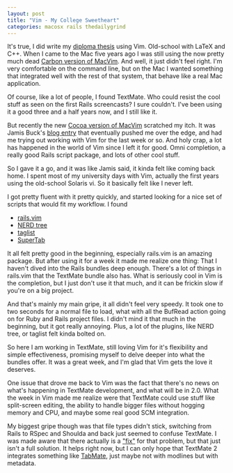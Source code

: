 ```yaml
---
layout: post
title: "Vim - My College Sweetheart"
categories: macosx rails thedailygrind
---
```

It's true, I did write my [diploma thesis](https://github.com/mattmatt/deception_toolkit/tree) using Vim. Old-school with LaTeX and C++. When I came to the Mac five years ago I was still using the now pretty much dead [Carbon version of MacVim](http://www.macvim.org). And well, it just didn't feel right. I'm very comfortable on the command line, but on the Mac I wanted something that integrated well with the rest of that system, that behave like a real Mac application.

Of course, like a lot of people, I found TextMate. Who could resist the cool stuff as seen on the first Rails screencasts? I sure couldn't. I've been using it a good three and a half years now, and I still like it.

But recently the new [Cocoa version of MacVim](http://code.google.com/p/macvim/) scratched my itch. It was Jamis Buck's [blog entry](http://weblog.jamisbuck.org/2008/10/10/coming-home-to-vim) that eventually pushed me over the edge, and had me trying out working with Vim for the last week or so. And holy crap, a lot has happened in the world of Vim since I left it for good. Omni completion, a really good Rails script package, and lots of other cool stuff.

So I gave it a go, and it was like Jamis said, it kinda felt like coming back home. I spent most of my university days with Vim, actually the first years using the old-school Solaris vi. So it basically felt like I never left.

I got pretty fluent with it pretty quickly, and started looking for a nice set of scripts that would fit my workflow. I found

 * [rails.vim](http://rails.vim.tpope.net/)
 * [NERD tree](http://www.vim.org/scripts/script.php?script_id=1658)
 * [taglist](http://www.vim.org/scripts/script.php?script_id=273)
 * [SuperTab](http://www.vim.org/scripts/script.php?script_id=1643)

It all felt pretty good in the beginning, especially rails.vim is an amazing package. But after using it for a week it made me realize one thing: That I haven't dived into the Rails bundles deep enough. There's a lot of things in rails.vim that the TextMate bundle also has. What is seriously cool in Vim is the completion, but I just don't use it that much, and it can be frickin slow if you're on a big project.

And that's mainly my main gripe, it all didn't feel very speedy. It took one to two seconds for a normal file to load, what with all the BufRead action going on for Ruby and Rails project files. I didn't mind it that much in the beginning, but it got really annoying. Plus, a lot of the plugins, like NERD tree, or taglist felt kinda bolted on. 

So here I am working in TextMate, still loving Vim for it's flexibility and simple effectiveness, promising myself to delve deeper into what the bundles offer. It was a great week, and I'm glad that Vim gets the love it deserves.

One issue that drove me back to Vim was the fact that there's no news on what's happening in TextMate development, and what will be in 2.0. What the week in Vim made me realize were that TextMate could use stuff like split-screen editing, the ability to handle bigger files without hogging memory and CPU, and maybe some real good SCM integration.

My biggest gripe though was that file types didn't stick, switching from Rails to RSpec and Shoulda and back just seemed to confuse TextMate. I was made aware that there actually is a ["fix"](http://blog.macromates.com/2007/file-type-detection-rspec-rails/) for that problem, but that just isn't a full solution. It helps right now, but I can only hope that TextMate 2 integrates something like [TabMate](http://konstochvanligasaker.se/tabmate/), just maybe not with modlines but with metadata.